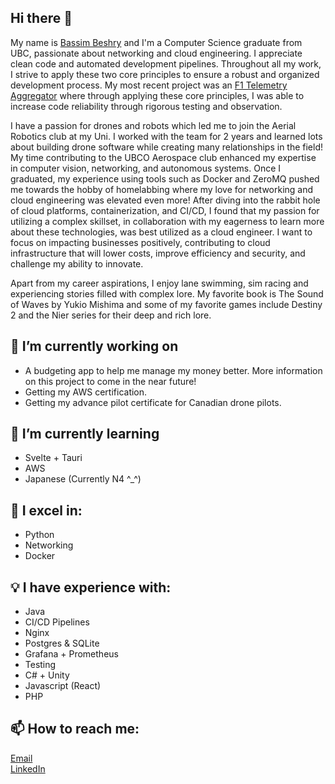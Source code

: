 ## Hi there 👋
My name is [Bassim Beshry](https://bassim-beshry.vercel.app/) and I'm a Computer Science graduate from UBC, passionate about networking and cloud engineering. I appreciate clean code and automated development pipelines. Throughout all my work, I strive to apply these two core principles to ensure a robust and organized development process. My most recent project was an [F1 Telemetry Aggregator](https://github.com/Lunilux24/F1-Telemetry-Aggregator) where through applying these core principles, I was able to increase code reliability through rigorous testing and observation.

I have a passion for drones and robots which led me to join the Aerial Robotics club at my Uni. I worked with the team for 2 years and learned lots about building drone software while creating many relationships in the field! My time contributing to the UBCO Aerospace club enhanced my expertise in computer vision, networking, and autonomous systems. Once I graduated, my experience using tools such as Docker and ZeroMQ pushed me towards the hobby of homelabbing where my love for networking and cloud engineering was elevated even more! After diving into the rabbit hole of cloud platforms, containerization, and CI/CD, I found that my passion for utilizing a complex skillset, in collaboration with my eagerness to learn more about these technologies, was best utilized as a cloud engineer. I want to focus on impacting businesses positively, contributing to cloud infrastructure that will lower costs, improve efficiency and security, and challenge my ability to innovate. 

Apart from my career aspirations, I enjoy lane swimming, sim racing and experiencing stories filled with complex lore. My favorite book is The Sound of Waves by Yukio Mishima and some of my favorite games include Destiny 2 and the Nier series for their deep and rich lore.

## 🔭 I’m currently working on
- A budgeting app to help me manage my money better. More information on this project to come in the near future!
- Getting my AWS certification.
- Getting my advance pilot certificate for Canadian drone pilots.

## 🌱 I’m currently learning 
- Svelte + Tauri
- AWS
- Japanese (Currently N4 ^_^)

## 💪 I excel in:
- Python
- Networking
- Docker

## 💡 I have experience with:
- Java
- CI/CD Pipelines
- Nginx
- Postgres & SQLite
- Grafana + Prometheus
- Testing
- C# + Unity
- Javascript (React)
- PHP

## 📫 How to reach me:
[Email](bassimbeshry24@gmail.com)  
[LinkedIn](https://www.linkedin.com/in/bassim-beshry/)

